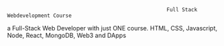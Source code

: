                                                         Full Stack Webdevelopment Course
                                                        
                                                        
 a Full-Stack Web Developer with just ONE course. HTML, CSS, Javascript, Node, React, MongoDB, Web3 and DApps
